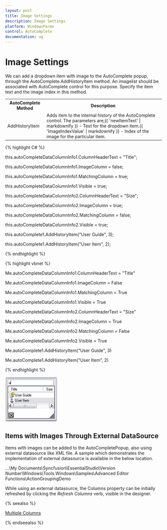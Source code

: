 ```yaml
---
layout: post
title: Image Settings
description: Image Settings
platform: WindowsForms
control: AutoComplete
documentation: ug
---
```


# Image Settings

We can add a dropdown item with image to the AutoComplete popup, through the AutoComplete.AddHistoryItem method. An imagelist should be associated with AutoComplete control for this purpose. Specify the item text and the image index in this method.

<table> 
<tr>
<th>
AutoComplete Method</th><th>
Description</th></tr>
<tr>
<td>
AddHistoryItem</td><td>
Adds item to the internal history of the AutoComplete control. The parameters are,{{ 'newItemText' | markdownify }} - Text for the dropdown item.{{ 'ImageIndexValue' | markdownify }} - Index of the image for the particular item.</td></tr>
</table>




{% highlight C# %}



this.autoCompleteDataColumnInfo1.ColumnHeaderText = "Title";

this.autoCompleteDataColumnInfo1.ImageColumn = false;

this.autoCompleteDataColumnInfo1.MatchingColumn = true;

this.autoCompleteDataColumnInfo1.Visible = true;



this.autoCompleteDataColumnInfo2.ColumnHeaderText = "Size";

this.autoCompleteDataColumnInfo2.ImageColumn = true;

this.autoCompleteDataColumnInfo2.MatchingColumn = false;

this.autoCompleteDataColumnInfo2.Visible = true;



this.autoComplete1.AddHistoryItem("User Guide", 3);

this.autoComplete1.AddHistoryItem("User Item", 2);

{% endhighlight %}




{% highlight vbnet %}


Me.autoCompleteDataColumnInfo1.ColumnHeaderText = "Title"

Me.autoCompleteDataColumnInfo1.ImageColumn = False

Me.autoCompleteDataColumnInfo1.MatchingColumn = True

Me.autoCompleteDataColumnInfo1.Visible = True



Me.autoCompleteDataColumnInfo2.ColumnHeaderText = "Size"

Me.autoCompleteDataColumnInfo2.ImageColumn = True

Me.autoCompleteDataColumnInfo2.MatchingColumn = False

Me.autoCompleteDataColumnInfo2.Visible = True



Me.autoComplete1.AddHistoryItem("User Guide", 3)

Me.autoComplete1.AddHistoryItem("User Item", 2)

{% endhighlight %}

 ![](AutoComplete-Controls-Images/Overview_img35.jpeg) 


## Items with Images Through External DataSource

Items with images can be added to the AutoCompletePopup, also using external datasource like XML file. A sample which demonstrates the implementation of external datasource is available in the below location. 

…\My Documents\Syncfusion\EssentialStudio\Version Number\Windows\Tools.Windows\Samples\Advanced Editor Functions\ActionGroupingDemo

While using an external datasource, the Columns property can be initially refreshed by clicking the _Refresh Columns_ verb, visible in the designer.

{% seealso %}
 
[Multiple Columns](http://docs.syncfusion.com/windowsforms/autocomplete/multiple-columns)

 {% endseealso %}